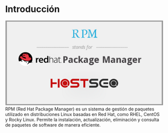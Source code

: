# Introducción
![redhat.png](img/redhat.png)
RPM (Red Hat Package Manager) es un sistema de gestión de paquetes utilizado en distribuciones Linux basadas en Red Hat, como RHEL, CentOS y Rocky Linux. Permite la instalación, actualización, eliminación y consulta de paquetes de software de manera eficiente.
